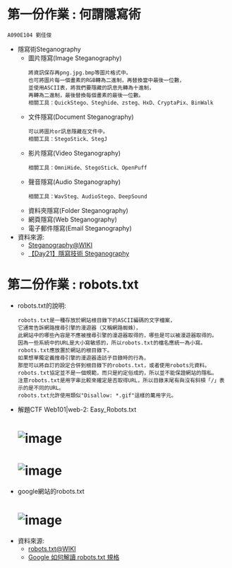 # 第一份作業 : 何謂隱寫術
    A090E104 劉佳俊
- 隱寫術Steganography
  - 圖片隱寫(Image Steganography)
    ```
    將資訊保存再png.jpg.bmp等圖片格式中。
    也可將圖片每一個畫素的RGB轉為二進制，再替換當中最後一位數，
    並使用ASCII表，將我們要隱藏的訊息先轉為十進制，
    再轉為二進制，最後替換每個畫素的最後一位數。
    相關工具：QuickStego、Steghide、zsteg、HxD、CryptaPix、BinWalk
    ```
  - 文件隱寫(Document Steganography)
    ```
    可以將圖片or訊息隱藏在文件中。
    相關工具：StegoStick、StegJ
    ```
  - 影片隱寫(Video Steganography)
    ```
    相關工具：OmniHide、StegoStick、OpenPuff
    ```
  - 聲音隱寫(Audio Steganography)
    ```
    相關工具：WavSteg、AudioStego、DeepSound
    ```
  - 資料夾隱寫(Folder Steganography)
  - 網頁隱寫(Web Steganography)
  - 電子郵件隱寫(Email Steganography)
- 資料來源:
  - [Steganography@WIKI](https://en.wikipedia.org/wiki/Steganography)
  - [【Day21】隱寫技術 Steganography](https://ithelp.ithome.com.tw/articles/10278407)

# 第二份作業 : robots.txt
- robots.txt的說明:
  ```
  robots.txt是一種存放於網站根目錄下的ASCII編碼的文字檔案，
  它通常告訴網路搜尋引擎的漫遊器（又稱網路蜘蛛），
  此網站中的哪些內容是不應被搜尋引擎的漫遊器取得的，哪些是可以被漫遊器取得的。
  因為一些系統中的URL是大小寫敏感的，所以robots.txt的檔名應統一為小寫。
  robots.txt應放置於網站的根目錄下。
  如果想單獨定義搜尋引擎的漫遊器造訪子目錄時的行為，
  那麼可以將自訂的設定合併到根目錄下的robots.txt，或者使用robots元資料。
  robots.txt協定並不是一個規範，而只是約定俗成的，所以並不能保證網站的隱私。
  注意robots.txt是用字串比較來確定是否取得URL，所以目錄末尾有與沒有斜槓「/」表示的是不同的URL。
  robots.txt允許使用類似"Disallow: *.gif"這樣的萬用字元。
  ```
- 解題CTF Web101|web-2: Easy_Robots.txt
  # ![image](https://user-images.githubusercontent.com/114580308/192783868-734cec96-f643-4dc5-baf1-2a0f02cb9ac5.png)
  # ![image](https://user-images.githubusercontent.com/114580308/192776851-9b139b21-5b64-4879-9065-ec3a637374f6.png)
- google網站的robots.txt
  # ![image](https://user-images.githubusercontent.com/114580308/192783678-e49a5d5c-a6cf-4742-90ff-6ffd79c3e2ab.png)
- 資料來源:
  - [robots.txt@WIKI](https://zh.wikipedia.org/zh-tw/Robots.txt) 
  - [Google 如何解讀 robots.txt 規格](https://developers.google.com/search/docs/advanced/robots/robots_txt?hl=zh-tw)
